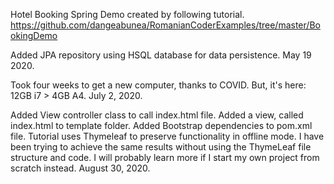 Hotel Booking Spring Demo created by following tutorial.
https://github.com/dangeabunea/RomanianCoderExamples/tree/master/BookingDemo

Added JPA repository using HSQL database for data persistence. May 19 2020.

Took four weeks to get a new computer, thanks to COVID. But, it's here: 12GB i7 > 4GB A4. July 2, 2020.

Added View controller class to call index.html file. Added a view, called index.html to template folder. Added Bootstrap dependencies to pom.xml file. 
Tutorial uses Thymeleaf to preserve functionality in offline mode. I have been trying to achieve the same results without using the ThymeLeaf file structure and code. 
I will probably learn more if I start my own project from scratch instead. August 30, 2020. 

